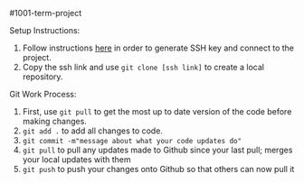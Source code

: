 #1001-term-project

Setup Instructions:
1. Follow instructions [here](https://help.github.com/en/articles/connecting-to-github-with-ssh) in order to generate SSH key and connect to the project.
2. Copy the ssh link and use `git clone [ssh link]` to create a local repository.

Git Work Process:
1. First, use `git pull` to get the most up to date version of the code before making changes.
2. `git add .` to add all changes to code.
3. `git commit -m"message about what your code updates do"`
4. `git pull` to pull any updates made to Github since your last pull; merges your local updates with them
5. `git push` to push your changes onto Github so that others can now pull it